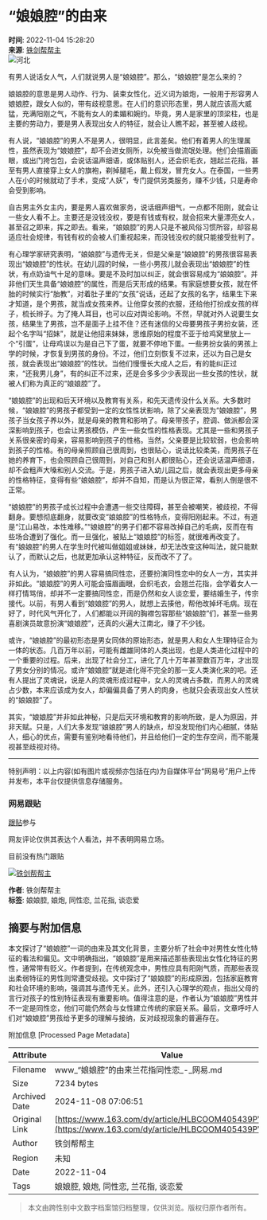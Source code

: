 # “娘娘腔”的由来

**时间**: 2022-11-04 15:28:20  
**来源**: [铁剑帮帮主](https://www.163.com/dy/media/T1563112735496.html)  
![河北](https://static.ws.126.net/163/f2e/dy_media/dy_media/static/images/ipLocation.f6d00eb.svg)

有男人说话女人气，人们就说男人是“娘娘腔”。那么，“娘娘腔”是怎么来的？

娘娘腔的意思是男人动作、行为、装束女性化，近义词为娘炮，一般用于形容男人娘娘腔，跟女人似的，带有歧视意思。在人们的意识形态里，男人就应该高大威猛，充满阳刚之气，不能有女人的柔媚和婉约。毕竟，男人是家里的顶梁柱，也是主要的劳动力，要是男人表现出女人的特征，就会让人瞧不起，甚至被人歧视。

有人说，“娘娘腔”的男人不是男人，很明显，此言差矣。他们有着男人的生理属性，虽然表现为“娘娘腔”，却不会进女厕所，以免被当做流氓处理。他们会描眉画眼，或出门挎包包，会说话温声细语，或体贴别人，还会织毛衣，翘起兰花指，甚至有男人直接穿上女人的旗袍，剃掉腿毛，戴上假发，冒充女人。在泰国，一些男人在小的时候就动了手术，变成“人妖”，专门提供另类服务，赚不少钱，只是寿命会受到影响。

自古男主外女主内，要是男人喜欢做家务，说话细声细气，一点都不阳刚，就会让一些女人看不上。主要还是没钱没权，要是有钱或有权，就会招来大量漂亮女人，甚至召之即来，挥之即去。看来，“娘娘腔”的男人只是不被风俗习惯所容，却容易适应社会规律，有钱有权的会被人们重视起来，而没钱没权的就只能接受批判了。

有心理学家研究表明，“娘娘腔”与遗传无关，但是父亲是“娘娘腔”的男孩很容易表现出“娘娘腔”的性状。在幼儿园的时候，一些小男孩儿就会表现出“娘娘腔”的性状，有点奶油气十足的意味。要是不及时加以纠正，就会很容易成为“娘娘腔”。并非他们天生具备“娘娘腔”的属性，而是后天形成的结果。有家庭想要女孩，就在怀胎的时候实行“胎教”，对着肚子里的“女孩”说话，还起了女孩的名字，结果生下来才知道，是个男孩，就当成女孩来养。让他穿女孩的衣服，还给他打扮成女孩的样子，梳长辫子。为了掩人耳目，也可以应对舆论影响。不然，早就对外人说要生女孩，结果生了男孩，岂不是面子上挂不住？还有迷信的父母要男孩子男扮女装，还起个名字叫“招妹”，就是让他招来妹妹，思维原始的程度不亚于给鸡窝里放上一个“引蛋”，让母鸡误以为是自己下了蛋，就要不停地下蛋。一些男扮女装的男孩上学的时候，才恢复到男孩的身份。不过，他们立刻恢复不过来，还以为自己是女孩，就会表现出“娘娘腔”的性状。当他们慢慢长大成人之后，有的能纠正过来，“还我男儿身”，有的纠正不过来，还是会多多少少表现出一些女孩的性状，就被人们称为真正的“娘娘腔”了。

“娘娘腔”的出现和后天环境以及教育有关系，和先天遗传没什么关系。大多数时候，“娘娘腔”的男孩子都受到一定的女性性状影响，除了父亲表现为“娘娘腔”，男孩子当女孩子养以外，就是母亲的教育和影响了。母亲带孩子，腔调、做派都会深深影响到孩子，也会让男孩模仿，产生一些女性的性格表现。尤其是一些和男孩子关系很亲密的母亲，容易影响到孩子的性格。当然，父亲要是比较软弱，也会影响到孩子的性格。有的母亲照顾自己很周到，也很贴心，说话比较柔美，而男孩子在她的养育下，也会照顾自己很周到，对自己和别人都很贴心，还会说话温声细语，却不会粗声大嗓和别人交流。于是，男孩子进入幼儿园之后，就会表现出更多母亲的性格特征，变得有些“娘娘腔”，却并不自知，而是认为很正常，看别人倒是很不正常。

“娘娘腔”的男孩子成长过程中会遭遇一些交往障碍，甚至会被嘲笑，被歧视，不得翻身。要想彻底翻身，就要改变“娘娘腔”的性格特点，变得阳刚起来。不过，有道是“江山易改，本性难移。”“娘娘腔”的男子们都不容易改掉自己的毛病，反而在有些场合遭到了强化。而一旦强化，被贴上“娘娘腔”的标签，就很难再改变了。有“娘娘腔”的男人在学生时代被叫做姐姐或妹妹，却无法改变这种叫法，就只能默认了，而默认之后，也就更加承认这种特征，反而改不了了。

有人认为，“娘娘腔”的男人容易搞同性恋，还要扮演同性恋中的女人一方，其实并非如此。“娘娘腔”的男人可能会描眉画眼，会织毛衣，会翘兰花指，会学着女人一样打情骂俏，却并不一定要搞同性恋，而是仍然和女人谈恋爱，要结婚生子，传宗接代。以前，有男人看到“娘娘腔”的男人，就想上去揍他，帮他改掉坏毛病。现在好了，时代风气开化了，人们都能以开阔的胸襟包容那些“娘娘腔”们，甚至一些男喜剧演员故意扮演“娘娘腔”，还真的火遍大江南北，赚了不少钱。

或许，“娘娘腔”的最初形态是男女同体的原始形态，就是男人和女人生理特征合为一体的状态。几百万年以前，可能有雌雄同体的人类出现，也是人类进化过程中的一个重要的过程。后来，出现了社会分工，进化了几十万年甚至数百万年，才出现了男女分别的情况。或许“娘娘腔”就是进化得不完全的那一支人类演化来的吧。还有人提出了灵魂说，说是人的灵魂形成过程中，女人的灵魂占多数，而男人的灵魂占少数，本来应该成为女人，却偏偏具备了男人的肉身，也就只会表现出女人性状的“娘娘腔”了。

其实，“娘娘腔”并非如此神秘，只是后天环境和教育的影响所致，是人为原因，并非天赋。只是，人们大多发现“娘娘腔”男人的缺点，却没发现他们内心细腻，体贴人，细心的优点，需要有鉴别地看待他们，并且给他们一定的生存空间，而不能蔑视甚至歧视对待。

---

特别声明：以上内容(如有图片或视频亦包括在内)为自媒体平台“网易号”用户上传并发布，本平台仅提供信息存储服务。

### 网易跟贴

[跟贴](https://comment.tie.163.com/HLBCOOM405439PVE.html)参与

网友评论仅供其表达个人看法，并不表明网易立场。

目前没有热门跟贴

[![铁剑帮帮主](https://nimg.ws.126.net/?url=http://dingyue.ws.126.net/LEsjQ7e3xI5P2WgHea=lgaqsgBmZ=WRUfKVuFUM8fzZ0g1563112628202.jpeg&thumbnail=160y160&quality=80&type=jpg)](https://www.163.com/dy/media/T1563112735496.html)

**作者**: 铁剑帮帮主  
**标签**: 娘娘腔, 娘炮, 同性恋, 兰花指, 谈恋爱

## 摘要与附加信息

<!-- tcd_abstract -->
本文探讨了“娘娘腔”一词的由来及其文化背景，主要分析了社会中对男性女性化特征的看法和偏见。文中明确指出，“娘娘腔”是用来描述那些表现出女性化特征的男性，通常带有贬义。作者提到，在传统观念中，男性应具有阳刚气质，而那些表现出柔弱特征的男性则常遭受歧视。文中探讨了“娘娘腔”的形成原因，包括家庭教育和社会环境的影响，强调其与遗传无关。此外，还引入心理学的观点，指出父母的言行对孩子的性别特征表现有重要影响。值得注意的是，作者认为“娘娘腔”男性并不一定是同性恋，他们可能仍然会与女性建立传统的家庭关系。最后，文章呼吁人们对“娘娘腔”男孩给予更多的理解与接纳，反对歧视现象的普遍存在。
<!-- tcd_abstract_end -->

附加信息 [Processed Page Metadata]

| Attribute       | Value                                  |
|-----------------|----------------------------------------|
| Filename        | www_“娘娘腔”的由来兰花指同性恋_-_网易.md                             |
| Size            | 7234 bytes                           |
| Archived Date   | 2024-11-08 07:06:51                             |
| Original Link   | [https://www.163.com/dy/article/HLBCOOM405439PVE.html](https://www.163.com/dy/article/HLBCOOM405439PVE.html)                       |
| Author          | 铁剑帮帮主                               |
| Region          | 未知                               |
| Date            | 2022-11-04                                 |
| Tags            | 娘娘腔, 娘炮, 同性恋, 兰花指, 谈恋爱                                 |
>
> 本文由跨性别中文数字档案馆归档整理，仅供浏览。版权归原作者所有。
>